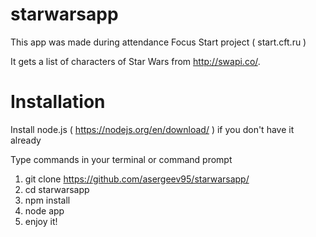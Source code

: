 # starwarsapp

This app was made during attendance Focus Start project ( start.cft.ru )

It gets a list of characters of Star Wars from http://swapi.co/.

# Installation

Install node.js  ( https://nodejs.org/en/download/ ) if you don't have it already

Type commands in your terminal or command prompt
1. git clone https://github.com/asergeev95/starwarsapp/
2. cd starwarsapp
3. npm install 
4. node app
5. enjoy it!
